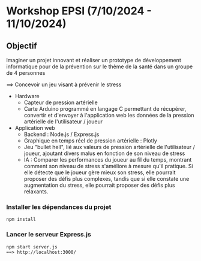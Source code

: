 # Workshop EPSI (7/10/2024 - 11/10/2024)

## Objectif
Imaginer un projet innovant et réaliser un prototype de développement informatique pour de la prévention sur le thème de la santé dans un groupe de 4 personnes

==> Concevoir un jeu visant à prévenir le stress
- Hardware
  - Capteur de pression artérielle
  - Carte Arduino programmé en langage C permettant de récupérer, convertir et d'envoyer à l'application web les données de la pression artérielle de l'utilisateur / joueur
- Application web
  - Backend : Node.js / Express.js
  - Graphique en temps réel de pression artérielle : Plotly
  - Jeu "bullet hell", lié aux valeurs de pression artérielle de l'utilisateur / joueur, ajoutant divers malus en fonction de son niveau de stress
  - IA : Comparer les performances du joueur au fil du temps, montrant comment son niveau de stress s'améliore à mesure qu'il pratique. Si elle détecte que le joueur gère mieux son stress, elle pourrait proposer des défis plus complexes, tandis que si elle constate une augmentation du stress, elle pourrait proposer des défis plus relaxants.

### Installer les dépendances du projet
    npm install

### Lancer le serveur Express.js
    npm start server.js
    ==> http://localhost:3000/
